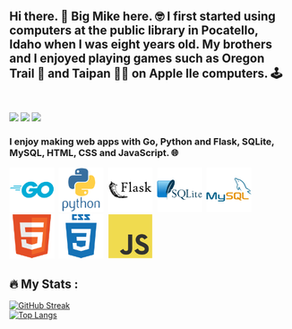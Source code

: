 <!--
**Big-Mike-Edahow/Big-Mike-Edahow** is a ✨ _special_ ✨ repository because its `README.md` (this file) appears on your GitHub profile.
-->

## Hi there. 👋 Big Mike here. 🤓 I first started using computers at the public library in Pocatello, Idaho when I was eight years old. My brothers and I enjoyed playing games such as Oregon Trail 🤠 and Taipan 🏴‍☠️ on Apple IIe computers. 🕹️
<br>
<p float="left">
<img
src="https://media1.giphy.com/media/v1.Y2lkPTc5MGI3NjExajV2ZHVsYTYwNG81ZXdzZm1wd3RkOHdpMnNueWJhaG51Z2MzeHE4ZiZlcD12MV9pbnRlcm5hbF9naWZfYnlfaWQmY3Q9Zw/3rgXBucGBVpM8MLkvC/giphy.gif" height="150px">
  <img src="https://media2.giphy.com/media/v1.Y2lkPTc5MGI3NjExYzlvODkyb2k2bXV1cDAxOWlzOW0yM2JqZm94a3h2NjBxOWhsdGdlMyZlcD12MV9pbnRlcm5hbF9naWZfYnlfaWQmY3Q9Zw/U3G9QlJrSn2ZG/giphy.gif"  height="150px">
<img src="https://media1.giphy.com/media/v1.Y2lkPTc5MGI3NjExM3NsM3Y3dXdqNnYyODJudGEwdHBnaHBxaW45c2E3bmd2bmdtanhvZCZlcD12MV9pbnRlcm5hbF9naWZfYnlfaWQmY3Q9Zw/3o6ZtjnyFWiWaw8oDK/giphy.gif" height="150px">
</p>

### I enjoy making web apps with Go, Python and Flask, SQLite, MySQL, HTML, CSS and JavaScript. 🌐
<div>
  <img src="https://github.com/devicons/devicon/blob/master/icons/go/go-original-wordmark.svg" title="Go" alt="Go" width="80" height="80"/>&nbsp;
  <img src="https://github.com/devicons/devicon/blob/master/icons/python/python-original-wordmark.svg" title="Python" alt="Python" width="80" height="80"/>&nbsp;
  <img src="https://github.com/devicons/devicon/blob/master/icons/flask/flask-original-wordmark.svg" title="Flask" alt="Flask" width="80" height="80"/>&nbsp;
  <img src="https://github.com/devicons/devicon/blob/master/icons/sqlite/sqlite-original-wordmark.svg" title"SQLite" alt="SQLite" width="80" height="80"/>&nbsp;
    <img src="https://github.com/devicons/devicon/blob/master/icons/mysql/mysql-original-wordmark.svg" title="MySQL"  alt="MySQL" width="80" height="80"/>&nbsp;
  <img src="https://github.com/devicons/devicon/blob/master/icons/html5/html5-original.svg" title="HTML5" alt="HTML" width="80" height="80"/>&nbsp;
  <img src="https://github.com/devicons/devicon/blob/master/icons/css3/css3-plain-wordmark.svg"  title="CSS3" alt="CSS" width="80" height="80"/>&nbsp;
  <img src="https://github.com/devicons/devicon/blob/master/icons/javascript/javascript-original.svg" title="JavaScript" alt="JavaScript" width="80" height="80"/>&nbsp;
</div>

## :fire: My Stats :
<a href="https://git.io/streak-stats"><img src="https://github-readme-streak-stats.herokuapp.com?user=Big-Mike-Edahow&theme=tokyonight" alt="GitHub Streak" /></a>
<br>
[![Top Langs](https://github-readme-stats.vercel.app/api/top-langs/?username=Big-Mike-Edahow&layout=compact&theme=vision-friendly-dark)](https://github.com/anuraghazra/github-readme-stats)
